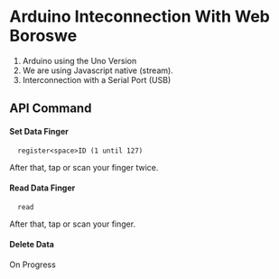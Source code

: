 
# Arduino Inteconnection With Web Boroswe

1. Arduino using the Uno Version
2. We are using Javascript native (stream).
3. Interconnection with a Serial Port (USB)


## API Command

#### Set Data Finger

```http
  register<space>ID (1 until 127)
```
After that, tap or scan your finger twice.

#### Read Data Finger

```http
  read
```
After that, tap or scan your finger.


#### Delete Data
On Progress

